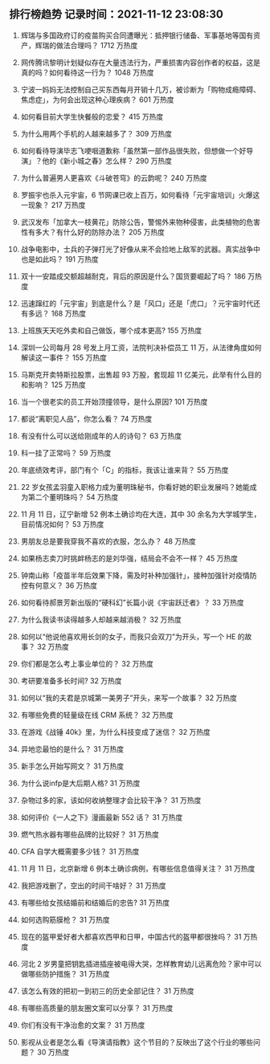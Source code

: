 
## 排行榜趋势 记录时间：2021-11-12 23:08:30
  
  1. 辉瑞与多国政府订的疫苗购买合同遭曝光：抵押银行储备、军事基地等国有资产，辉瑞的做法合理吗？ 1712 万热度
    
  2. 网传腾讯黎明计划疑似存在大量违法行为，严重损害内容创作者的权益，这是真的吗？如何看待这一行为？ 1048 万热度
    
  3. 宁波一妈妈无法控制自己买东西每月开销十几万，被诊断为「购物成瘾障碍、焦虑症」，为何会出现这种心理疾病？ 601 万热度
    
  4. 如何看目前大学生快餐般的恋爱？ 415 万热度
    
  5. 为什么用两个手机的人越来越多了？ 309 万热度
    
  6. 如何看待导演毕志飞哽咽道歉称「虽然第一部作品很失败，但想做一个好导演」？他的《新小城之春》怎么样？ 290 万热度
    
  7. 为什么普遍男人更喜欢《斗破苍穹》的云韵呢？ 240 万热度
    
  8. 罗振宇也杀入元宇宙，6 节网课已收上百万，如何看待「元宇宙培训」火爆这一现象？ 217 万热度
    
  9. 武汉发布「加拿大一枝黄花」防除公告，警惕外来物种侵害，此类植物的危害性有多大？有什么好的防除办法？ 205 万热度
    
  10. 战争电影中，士兵的子弹打光了好像从来不会捡地上敌军的武器。真实战争中也是如此吗？ 191 万热度
    
  11. 双十一安踏成交额超越耐克，背后的原因是什么？国货要崛起了吗？ 186 万热度
    
  12. 迅速蹿红的「元宇宙」到底是什么？是「风口」还是「虎口」？元宇宙时代还有多远？ 168 万热度
    
  13. 上班族天天吃外卖和自己做饭，哪个成本更高? 155 万热度
    
  14. 深圳一公司每月 28 号发上月工资，法院判决补偿员工 11 万，从法律角度如何解读这一事件？ 155 万热度
    
  15. 马斯克开卖特斯拉股票，出售超 93 万股，套现超 11 亿美元，此举有什么目的和影响？ 125 万热度
    
  16. 当一个很老实的员工开始顶撞领导，是什么原因? 101 万热度
    
  17. 都说“离职见人品”，你怎么看？ 74 万热度
    
  18. 有没有什么可以送给刚成年的人的诗句？ 63 万热度
    
  19. 科一挂了正常吗？ 59 万热度
    
  20. 年底绩效考评，部门有个「C」的指标，我该让谁来背？ 55 万热度
    
  21. 22 岁女孩孟羽童入职格力成为董明珠秘书，你看好她的职业发展吗？她能成为第二个董明珠吗？ 54 万热度
    
  22. 11 月 11 日，辽宁新增 52 例本土确诊均在大连，其中 30 余名为大学城学生，目前情况如何？ 53 万热度
    
  23. 男朋友总是要我穿我不喜欢的衣服，怎么办？ 48 万热度
    
  24. 如果杨志卖刀时挑衅杨志的是刘华强，结局会不会不一样？ 45 万热度
    
  25. 钟南山称「疫苗半年后效果下降，需及时补种加强针」，接种加强针对疫情防控有何意义？ 36 万热度
    
  26. 如何看待郝景芳新出版的“硬科幻”长篇小说《宇宙跃迁者》？ 33 万热度
    
  27. 为什么我读书读得越多人却越来越消极？ 32 万热度
    
  28. 如何以“他说他喜欢用长剑的女子，而我只会双刀”为开头，写一个 HE 的故事？ 32 万热度
    
  29. 你们都是怎么考上事业单位的？ 32 万热度
    
  30. 考研要准备多长时间? 32 万热度
    
  31. 如何以“我的夫君是京城第一美男子”开头，来写一个故事？ 32 万热度
    
  32. 有哪些免费的轻量级在线 CRM 系统？ 32 万热度
    
  33. 在游戏《战锤 40k》里，为什么科技变成了迷信？ 32 万热度
    
  34. 异地恋最怕的是什么？ 31 万热度
    
  35. 新手怎么开始写网文？ 31 万热度
    
  36. 为什么说infp是大后期人格? 31 万热度
    
  37. 杂物过多的家，该如何收纳整理才会比较干净？ 31 万热度
    
  38. 如何评价《一人之下》漫画最新 552 话？ 31 万热度
    
  39. 燃气热水器有哪些品牌的比较好？ 31 万热度
    
  40. CFA 自学大概需要多少钱？ 31 万热度
    
  41. 11 月 11 日，北京新增 6 例本土确诊病例，有哪些信息值得关注？ 31 万热度
    
  42. 我把游戏删了，空出的时间干啥好？ 31 万热度
    
  43. 有哪些给女孩结婚前和结婚后的忠告? 31 万热度
    
  44. 如何选购筋膜枪？ 31 万热度
    
  45. 现在的盔甲爱好者大都喜欢西甲和日甲，中国古代的盔甲都很挫吗？ 31 万热度
    
  46. 河北 2 岁男童把钥匙插进插座被电得大哭，怎样教育幼儿远离危险？家中可以做哪些防护措施？ 31 万热度
    
  47. 该怎么有效的把初一到初三的历史全部记住？ 31 万热度
    
  48. 有哪些高质量的朋友圈文案可以分享？ 31 万热度
    
  49. 你们有没有干净治愈的文案？ 31 万热度
    
  50. 影视从业者是怎么看《导演请指教》这个节目的？反映出了这个行业的哪些问题？ 30 万热度
    